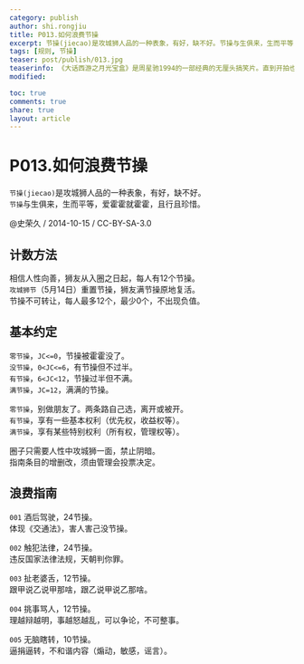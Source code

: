 ```yaml
---
category: publish
author: shi.rongjiu
title: P013.如何浪费节操
excerpt: 节操(jiecao)是攻城狮人品的一种表象，有好，缺不好。节操与生俱来，生而平等，爱霍霍就霍霍，且行且珍惜。
tags: [规则, 节操]
teaser: post/publish/013.jpg
teaserinfo: 《大话西游之月光宝盒》是周星驰1994的一部经典的无厘头搞笑片。直到开拍也没有详细的剧本，而只是大概的一个构思而已，在100多天的时间内完成上、下两集电影的拍摄。
modified: 

toc: true
comments: true
share: true
layout: article
---
```


# P013.如何浪费节操

`节操(jiecao)`是攻城狮人品的一种表象，有好，缺不好。  
`节操`与生俱来，生而平等，爱霍霍就霍霍，且行且珍惜。  

@史荣久 / 2014-10-15 / CC-BY-SA-3.0 

## 计数方法

相信人性向善，狮友从入圈之日起，每人有12个节操。  
`攻城狮节`（5月14日）重置节操，狮友满节操原地复活。  
节操不可转让，每人最多12个，最少0个，不出现负值。  

## 基本约定

`零节操`，`JC<=0`，节操被霍霍没了。  
`没节操`，`0<JC<=6`，有节操但不过半。  
`有节操`，`6<JC<12`，节操过半但不满。  
`满节操`，`JC=12`，满满的节操。  

`零节操`，别做朋友了。两条路自己选，离开或被开。  
`有节操`，享有一些基本权利（优先权，收益权等）。  
`满节操`，享有某些特别权利（所有权，管理权等）。  

圈子只需要人性中攻城狮一面，禁止阴暗。  
指南条目的增删改，须由管理会投票决定。  

## 浪费指南

`001` 酒后驾驶，24节操。  
体现《交通法》，害人害己没节操。  

`002` 触犯法律，24节操。  
违反国家法律法规，天朝判你罪。  

`003` 扯老婆舌，12节操。  
跟甲说乙说甲那啥，跟乙说甲说乙那啥。  

`004` 挑事骂人，12节操。  
理越辩越明，事越怒越乱，可以争论，不可整事。  

`005` 无脑瞎转，10节操。  
逼捐逼转，不和谐内容（煽动，敏感，谣言）。  


